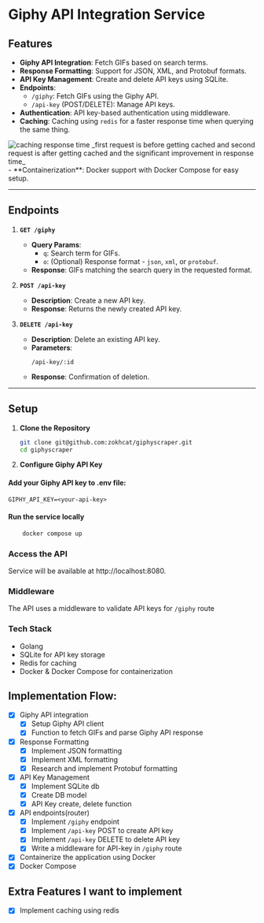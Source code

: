 # Giphy API Integration Service  

## Features  
- **Giphy API Integration**: Fetch GIFs based on search terms.  
- **Response Formatting**: Support for JSON, XML, and Protobuf formats.
- **API Key Management**: Create and delete API keys using SQLite.  
- **Endpoints**:  
  - `/giphy`: Fetch GIFs using the Giphy API.  
  - `/api-key` (POST/DELETE): Manage API keys.  
- **Authentication**: API key-based authentication using middleware.
- **Caching**: Caching using `redis` for a faster response time when querying the same thing.
<img src="https://i.postimg.cc/K4XrK0Zq/241019-22h43m51s-screenshot.png" alt="caching response time">
_first request is before getting cached and second request is after getting cached and the significant improvement in response time_
<br>
- **Containerization**: Docker support with Docker Compose for easy setup.

---

## Endpoints  

1. **`GET /giphy`**  
   - **Query Params**:  
     - `q`: Search term for GIFs.  
     - `o`: (Optional) Response format - `json`, `xml`, or `protobuf`.  
   - **Response**: GIFs matching the search query in the requested format.  

2. **`POST /api-key`**  
   - **Description**: Create a new API key.  
   - **Response**: Returns the newly created API key.

3. **`DELETE /api-key`**  
   - **Description**: Delete an existing API key.  
   - **Parameters**:  
     ```
     /api-key/:id
     ```
   - **Response**: Confirmation of deletion.

---

## Setup  

1. **Clone the Repository**  
   ```bash
   git clone git@github.com:zokhcat/giphyscraper.git
   cd giphyscraper

2. **Configure Giphy API Key**

  #### Add your Giphy API key to .env file:

```
GIPHY_API_KEY=<your-api-key>
```
  #### Run the service locally

```bash
    docker compose up
```

### Access the API
  Service will be available at http://localhost:8080.

### Middleware

The API uses a middleware to validate API keys for `/giphy` route

### Tech Stack

  - Golang
  - SQLite for API key storage
  - Redis for caching
  - Docker & Docker Compose for containerization


## Implementation Flow:
- [x] Giphy API integration
  - [x] Setup Giphy API client
  - [x] Function to fetch GIFs and parse Giphy API response
- [x] Response Formatting
  - [x] Implement JSON formatting
  - [x] Implement XML formatting
  - [x] Research and implement Protobuf formatting
- [x] API Key Management
  - [x] Implement SQLite db
  - [x] Create DB model
  - [x] API Key create, delete function
- [x] API endpoints(router)
  - [x] Implement `/giphy` endpoint
  - [x] Implement `/api-key` POST to create API key
  - [x] Implement `/api-key` DELETE to delete API key
  - [x] Write a middleware for API-key in `/giphy` route
- [x] Containerize the application using Docker
- [x] Docker Compose

## Extra Features I want to implement
- [x] Implement caching using redis